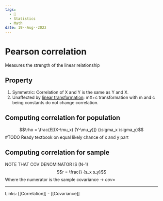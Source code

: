 ```yaml
---
tags:
  - 🌱
  - Statistics
  - Math
date: 19--Aug--2022
---
```


# Pearson correlation

Measures the strength of the linear relationship

## Property

1. Symmetric: Correlation of X and Y is the same as Y and X.
2. Unaffected by [linear transformation](Linear%20transformation.md): mX+c transformation with m and c being constants do not change correlation.

## Computing correlation for population
$$\rho = \frac{E[(X-\mu_x) (Y-\mu_y)]} {\sigma_x \sigma_y}$$
#TODO Ready textbook on equal likely chance of x and y part

## Computing correlation for sample

NOTE THAT COV DENOMINATOR IS (N-1)
$$r = \frac{} {s_x s_y}$$
Where the numerator is the sample covariance -> $cov=$

---
Links: [[Correlation]] - [[Covariance]]